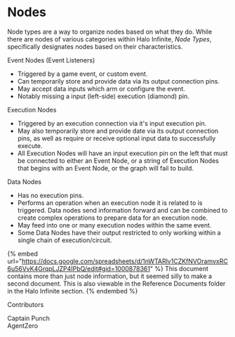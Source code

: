 # Nodes

Node types are a way to organize nodes based on what they do. While there are nodes of various categories within Halo Infinite, _Node Types_, specifically designates nodes based on their characteristics.

Event Nodes (Event Listeners)

* Triggered by a game event, or custom event.
* Can temporarily store and provide data via its output connection pins.
* May accept data inputs which arm or configure the event.
* Notably missing a input (left-side) execution (diamond) pin.

Execution Nodes

* Triggered by an execution connection via it's input execution pin.
* May also temporarily store and provide date via its output connection pins, as well as require or receive optional input data to successfully execute.
* All Execution Nodes will have an input execution pin on the left that must be connected to either an Event Node, or a string of Execution Nodes that begins with an Event Node, or the graph will fail to build.

Data Nodes

* Has no execution pins.
* Performs an operation when an execution node it is related to is triggered. Data nodes send information forward and can be combined to create complex operations to prepare data for an execution node.
* May feed into one or many execution nodes within the same event.
* Some Data Nodes have their output restricted to only working within a single chain of execution/circuit.

{% embed url="https://docs.google.com/spreadsheets/d/1nWTARlv1CZKfNVOramvxRC6u56VvK4GrqpLJZP4IPbQ/edit#gid=1000878361" %}
This document contains more than just node information, but it seemed silly to make a second document. This is also viewable in the Reference Documents folder in the Halo Infinite section.
{% endembed %}

Contributors

Captain Punch\
AgentZero
